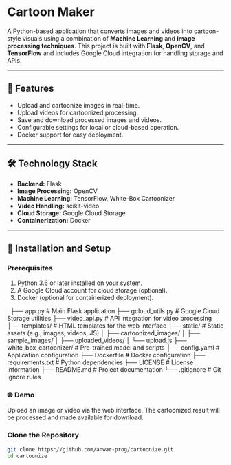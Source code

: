 # Cartoon Maker

A Python-based application that converts images and videos into cartoon-style visuals using a combination of **Machine Learning** and **image processing techniques**. This project is built with **Flask**, **OpenCV**, and **TensorFlow** and includes Google Cloud integration for handling storage and APIs.

---

## 🎯 Features
- Upload and cartoonize images in real-time.
- Upload videos for cartoonized processing.
- Save and download processed images and videos.
- Configurable settings for local or cloud-based operation.
- Docker support for easy deployment.

---

## 🛠️ Technology Stack
- **Backend:** Flask
- **Image Processing:** OpenCV
- **Machine Learning:** TensorFlow, White-Box Cartoonizer
- **Video Handling:** scikit-video
- **Cloud Storage:** Google Cloud Storage
- **Containerization:** Docker

---

## 🚀 Installation and Setup

### Prerequisites
1. Python 3.6 or later installed on your system.
2. A Google Cloud account for cloud storage (optional).
3. Docker (optional for containerized deployment).

. ├── app.py # Main Flask application ├── gcloud_utils.py # Google Cloud Storage utilities ├── video_api.py # API integration for video processing ├── templates/ # HTML templates for the web interface ├── static/ # Static assets (e.g., images, videos, JS) │ ├── cartoonized_images/ │ ├── sample_images/ │ ├── uploaded_videos/ │ └── upload.js ├── white_box_cartoonizer/ # Pre-trained model and scripts ├── config.yaml # Application configuration ├── Dockerfile # Docker configuration ├── requirements.txt # Python dependencies ├── LICENSE # License information ├── README.md # Project documentation └── .gitignore # Git ignore rules

### 🌐 Demo
Upload an image or video via the web interface.
The cartoonized result will be processed and made available for download.


### Clone the Repository
```bash
git clone https://github.com/anwar-prog/cartoonize.git
cd cartoonize

